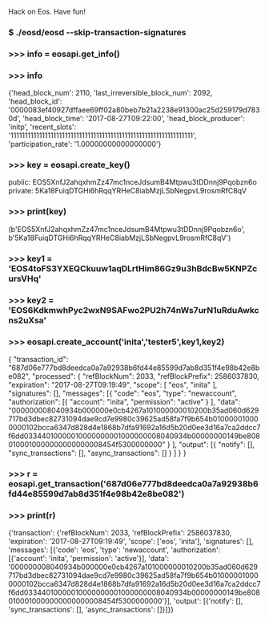 Hack on Eos.
Have fun!


### $ ./eosd/eosd --skip-transaction-signatures

### >>> info = eosapi.get_info()

### >>> info
{'head_block_num': 2110, 'last_irreversible_block_num': 2092, 'head_block_id': '0000083ef40927dffaee69ff02a80beb7b21a2238e91300ac25d259179d7830d', 'head_block_time': '2017-08-27T09:22:00', 'head_block_producer': 'initp', 'recent_slots': '1111111111111111111111111111111111111111111111111111111111111111', 'participation_rate': '1.00000000000000000'}

### >>> key = eosapi.create_key()
public: EOS5XnfJ2ahqxhmZz47mc1nceJdsumB4Mtpwu3tDDnnj9Pqobzn6o
private: 5Ka18FuiqDTGHi6hRqqYRHeC8iabMzjLSbNegpvL9rosmRfC8qV
### >>> print(key)
(b'EOS5XnfJ2ahqxhmZz47mc1nceJdsumB4Mtpwu3tDDnnj9Pqobzn6o', b'5Ka18FuiqDTGHi6hRqqYRHeC8iabMzjLSbNegpvL9rosmRfC8qV')
### >>> key1 = 'EOS4toFS3YXEQCkuuw1aqDLrtHim86Gz9u3hBdcBw5KNPZcursVHq'
### >>> key2 = 'EOS6KdkmwhPyc2wxN9SAFwo2PU2h74nWs7urN1uRduAwkcns2uXsa'
### >>> eosapi.create_account('inita','tester5',key1,key2)
{
  "transaction_id": "687d06e777bd8deedca0a7a92938b6fd44e85599d7ab8d351f4e98b42e8be082",
  "processed": {
    "refBlockNum": 2033,
    "refBlockPrefix": 2586037830,
    "expiration": "2017-08-27T09:19:49",
    "scope": [
      "eos",
      "inita"
    ],
    "signatures": [],
    "messages": [{
        "code": "eos",
        "type": "newaccount",
        "authorization": [{
            "account": "inita",
            "permission": "active"
          }
        ],
        "data": "000000008040934b000000e0cb4267a101000000010200b35ad060d629717bd3dbec82731094dae9cd7e9980c39625ad58fa7f9b654b010000010000000102bcca6347d828d4e1868b7dfa91692a16d5b20d0ee3d16a7ca2ddcc7f6dd03344010000010000000001000000008040934b00000000149be8080100010000000000000008454f5300000000"
      }
    ],
    "output": [{
        "notify": [],
        "sync_transactions": [],
        "async_transactions": []
      }
    ]
  }
}

### >>> r = eosapi.get_transaction('687d06e777bd8deedca0a7a92938b6fd44e85599d7ab8d351f4e98b42e8be082')
### >>> print(r)
{'transaction': {'refBlockNum': 2033, 'refBlockPrefix': 2586037830, 'expiration': '2017-08-27T09:19:49', 'scope': ['eos', 'inita'], 'signatures': [], 'messages': [{'code': 'eos', 'type': 'newaccount', 'authorization': [{'account': 'inita', 'permission': 'active'}], 'data': '000000008040934b000000e0cb4267a101000000010200b35ad060d629717bd3dbec82731094dae9cd7e9980c39625ad58fa7f9b654b010000010000000102bcca6347d828d4e1868b7dfa91692a16d5b20d0ee3d16a7ca2ddcc7f6dd03344010000010000000001000000008040934b00000000149be8080100010000000000000008454f5300000000'}], 'output': [{'notify': [], 'sync_transactions': [], 'async_transactions': []}]}}

